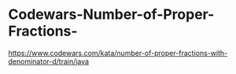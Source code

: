 # Codewars-Number-of-Proper-Fractions-
https://www.codewars.com/kata/number-of-proper-fractions-with-denominator-d/train/java
